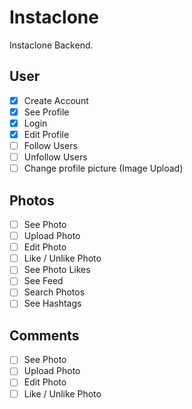 # Instaclone

Instaclone Backend.

## User

- [x] Create Account
- [x] See Profile
- [x] Login
- [x] Edit Profile
- [ ] Follow Users
- [ ] Unfollow Users
- [ ] Change profile picture (Image Upload)

## Photos

- [ ] See Photo
- [ ] Upload Photo
- [ ] Edit Photo
- [ ] Like / Unlike Photo
- [ ] See Photo Likes
- [ ] See Feed
- [ ] Search Photos
- [ ] See Hashtags

## Comments

- [ ] See Photo
- [ ] Upload Photo
- [ ] Edit Photo
- [ ] Like / Unlike Photo
